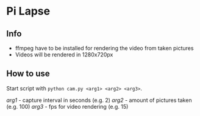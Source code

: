 # Pi Lapse

## Info

- ffmpeg have to be installed for rendering the video from taken pictures
- Videos will be rendered in 1280x720px

## How to use

Start script with `python cam.py <arg1> <arg2> <arg3>`.

_arg1_ - capture interval in seconds (e.g. 2)
_arg2_ - amount of pictures taken (e.g. 100)
_arg3_ - fps for video rendering (e.g. 15)
